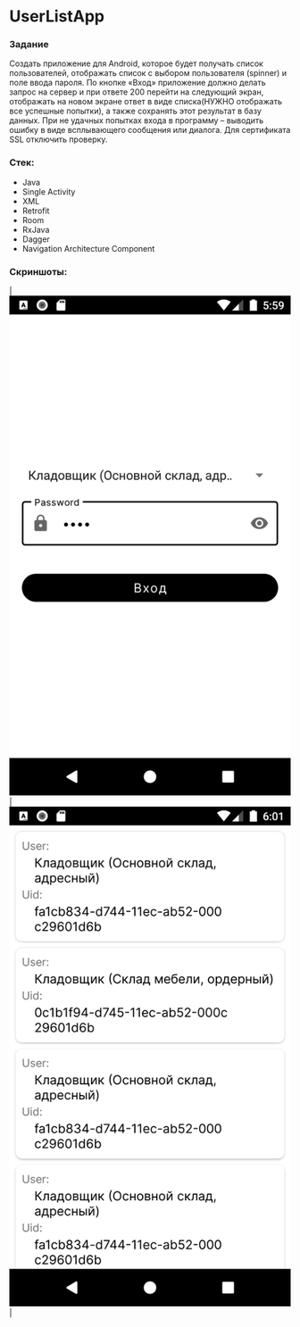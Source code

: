 # UserListApp

 ### Задание
 Создать приложение для Android, которое будет получать список пользователей, отображать список с выбором пользователя (spinner) и поле ввода пароля.
По кнопке «Вход» приложение должно делать запрос на сервер и при ответе 200  перейти на следующий экран, отображать на новом экране ответ в виде списка(НУЖНО отображать все успешные попытки), а также сохранять этот результат  в базу данных.
При не удачных попытках входа в программу – выводить ошибку в виде всплывающего сообщения или диалога. Для сертификата SSL отключить проверку.

### Стек:
- Java
- Single Activity
- XML
- Retrofit
- Room
- RxJava
- Dagger
- Navigation Architecture Component

### Скриншоты:
| ![Login](/screenshot/Screenshot_login.png)| ![UserList](/screenshot/Screenshot_user_list.png) |
